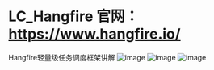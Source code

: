 # LC_Hangfire 官网：https://www.hangfire.io/
Hangfire轻量级任务调度框架讲解 
![image](https://user-images.githubusercontent.com/26539681/132818091-06208174-120f-48b4-846e-e0cbdcb86e82.png)
![image](https://user-images.githubusercontent.com/26539681/132817978-51bb503a-41f2-43f6-973c-88d82d1986e4.png)
![image](https://user-images.githubusercontent.com/26539681/132818020-8c05033a-6e29-4f0e-a227-d24072acf04a.png)
